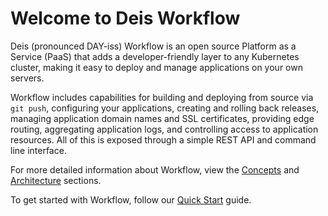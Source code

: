 # Welcome to Deis Workflow

Deis (pronounced DAY-iss) Workflow is an open source Platform as a Service (PaaS) that adds a developer-friendly layer to any Kubernetes cluster, making it easy to deploy and manage applications on your own servers.

Workflow includes capabilities for building and deploying from source via `git push`, configuring your applications, creating and rolling back releases, managing application domain names and SSL certificates, providing edge routing, aggregating application logs, and controlling access to application resources.  All of this is exposed through a simple REST API and command line interface.

For more detailed information about Workflow, view the [Concepts][concepts] and [Architecture][arch] sections.

To get started with Workflow, follow our [Quick Start][quickstart] guide.

[arch]: understanding-workflow/architecture.md
[concepts]: understanding-workflow/concepts.md
[quickstart]: quickstart/index.md
